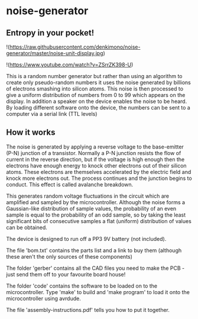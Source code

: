 # noise-generator
## Entropy in your pocket!

!(https://raw.githubusercontent.com/denkimono/noise-generator/master/noise-unit-display.jpg)

!(https://www.youtube.com/watch?v=ZSrrZK398-U)

This is a random number generator but rather than using an algorithm to create only pseudo-random numbers it uses the noise generated by billions of electrons smashing into silicon atoms. This noise is then processed to give a uniform distribution of numbers from 0 to 99 which appears on the display. In addition a speaker on the device enables the noise to be heard. By loading different software onto the device, the numbers can be sent to a computer via a serial link (TTL levels)

## How it works

The noise is generated by applying a reverse voltage to the base-emitter (P-N) junction of a transistor. Normally a P-N junction resists the flow of current in the reverse direction, but if the voltage is high enough then the electrons have enough energy to knock other electrons out of their silicon atoms. These electrons are themselves accelerated by the electric field and knock more electrons out. The process continues and the junction begins to conduct. This effect is called avalanche breakdown.

This generates random voltage fluctuations in the circuit which are amplified and sampled by the microcontroller. Although the noise forms a Gaussian-like distribution of sample values, the probability of an even sample is equal to the probability of an odd sample, so by taking the least significant bits of consecutive samples a flat (uniform) distribution of values can be obtained.

The device is designed to run off a PP3 9V battery (not included).


The file 'bom.txt' contains the parts list and a link to buy them (although these aren't the only sources of these components)

The folder 'gerber' contains all the CAD files you need to make the PCB - just send them off to your favourite board house!

The folder 'code' contains the software to be loaded on to the microcontroller. Type 'make' to build and 'make program' to load it onto the microcontroller using avrdude.

The file 'assembly-instructions.pdf' tells you how to put it together.


